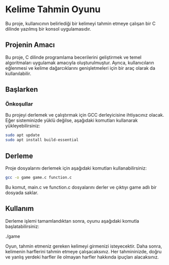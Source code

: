 # Kelime Tahmin Oyunu

Bu proje, kullanıcının belirlediği bir kelimeyi tahmin etmeye çalışan bir C dilinde yazılmış bir konsol uygulamasıdır.

## Projenin Amacı

Bu proje, C dilinde programlama becerilerini geliştirmek ve temel algoritmaları uygulamak amacıyla oluşturulmuştur. Ayrıca, kullanıcıların eğlenmesi ve kelime dağarcıklarını genişletmeleri için bir araç olarak da kullanılabilir.

## Başlarken

### Önkoşullar

Bu projeyi derlemek ve çalıştırmak için GCC derleyicisine ihtiyacınız olacak. Eğer sisteminizde yüklü değilse, aşağıdaki komutları kullanarak yükleyebilirsiniz:

```bash
sudo apt update
sudo apt install build-essential
```
## Derleme
Proje dosyalarını derlemek için aşağıdaki komutları kullanabilirsiniz:

```bash
gcc -o game game.c function.c
```

Bu komut, main.c ve function.c dosyalarını derler ve çıktıyı game adlı bir dosyada saklar.

## Kullanım
Derleme işlemi tamamlandıktan sonra, oyunu aşağıdaki komutla başlatabilirsiniz:

./game

Oyun, tahmin etmeniz gereken kelimeyi girmenizi isteyecektir. Daha sonra, kelimenin harflerini tahmin etmeye çalışacaksınız. Her tahmininizde, doğru ve yanlış yerdeki harfler ile olmayan harfler hakkında ipuçları alacaksınız.
